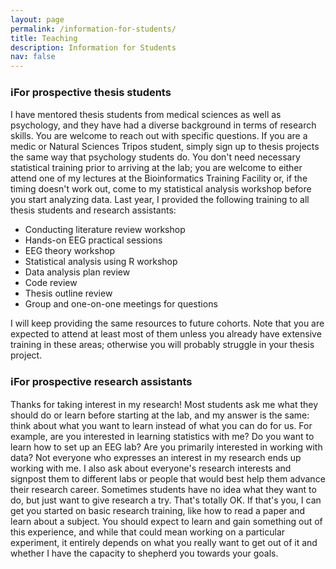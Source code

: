 ```yaml
---
layout: page
permalink: /information-for-students/
title: Teaching
description: Information for Students
nav: false
---
```

### ℹ️For prospective thesis students

I have mentored thesis students from medical sciences as well as psychology, and they have had a diverse background in terms of research skills. You are welcome to reach out with specific questions. If you are a medic or Natural Sciences Tripos student, simply sign up to thesis projects the same way that psychology students do. You don't need necessary statistical training prior to arriving at the lab; you are welcome to either attend one of my lectures at the Bioinformatics Training Facility or, if the timing doesn't work out, come to my statistical analysis workshop before you start analyzing data. Last year, I provided the following training to all thesis students and research assistants:

- Conducting literature review workshop
- Hands-on EEG practical sessions
- EEG theory workshop
- Statistical analysis using R workshop
- Data analysis plan review
- Code review
- Thesis outline review
- Group and one-on-one meetings for questions

I will keep providing the same resources to future cohorts. Note that you are expected to attend at least most of them unless you already have extensive training in these areas; otherwise you will probably struggle in your thesis project. 

### ℹ️For prospective research assistants 

Thanks for taking interest in my research! Most students ask me what they should do or learn before starting at the lab, and my answer is the same: think about what you want to learn instead of what you can do for us. For example, are you interested in learning statistics with me? Do you want to learn how to set up an EEG lab? Are you primarily interested in working with data? Not everyone who expresses an interest in my research ends up working with me. I also ask about everyone's research interests and signpost them to different labs or people that would best help them advance their research career. Sometimes students have no idea what they want to do, but just want to give research a try. That's totally OK. If that's you, I can get you started on basic research training, like how to read a paper and learn about a subject. You should expect to learn and gain something out of this experience, and while that could mean working on a particular experiment, it entirely depends on what you really want to get out of it and whether I have the capacity to shepherd you towards your goals. 